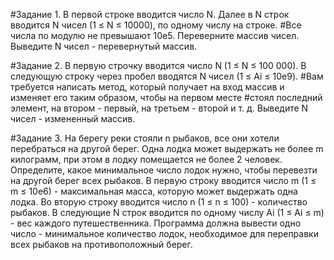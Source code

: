 #Задание 1. В первой строке вводится число N. Далее в N строк вводится N чисел (1 ≤ N ≤ 10000), по одному числу на строке. 
#Все числа по модулю не превышают 10e5. Переверните массив чисел. Выведите N чисел - перевернутый массив.

#Задание 2. В первую строчку вводится число N (1 ≤ N ≤ 100 000). В следующую строку через пробел вводятся N чисел (1 ≤ Ai ≤ 10e9). 
#Вам требуется написать метод, который получает на вход массив и изменяет его таким образом, чтобы на первом месте 
#стоял последний элемент, на втором - первый, на третьем - второй и т. д. Выведите N чисел - измененный массив.

#Задание 3. На берегу реки стояли n рыбаков, все они хотели перебраться на другой берег. 
Одна лодка может выдержать не более m килограмм, при этом в лодку помещается не более 2 человек. 
Определите, какое минимальное число лодок нужно, чтобы перевезти на другой берег всех рыбаков.
В первую строку вводится число m (1 ≤ m ≤ 10e6) - максимальная масса, которую может выдержать одна лодка. 
Во вторую строку вводится число n (1 ≤ n ≤ 100) - количество рыбаков. 
В следующие N строк вводится по одному числу Ai (1 ≤ Ai ≤ m) - вес каждого путешественника. 
Программа должна вывести одно число - минимальное количество лодок, необходимое для переправки всех рыбаков на 
противоположный берег.